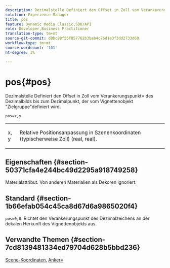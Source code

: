 ```yaml
---
description: Dezimalstelle Definiert den Offset in Zoll vom Verankerungspunkt= des Dezimalbilds bis zum Dezimalpunkt, der vom Vignettenobjekt "Zielgruppe"definiert wird.
solution: Experience Manager
title: pos
feature: Dynamic Media Classic,SDK/API
role: Developer,Business Practitioner
translation-type: tm+mt
source-git-commit: d0bc88f55f857762b3bab4c76d1e3f3dd2733d60
workflow-type: tm+mt
source-wordcount: '101'
ht-degree: 3%

---
```



# pos{#pos}

Dezimalstelle Definiert den Offset in Zoll vom Verankerungspunkt= des Dezimalbilds bis zum Dezimalpunkt, der vom Vignettenobjekt &quot;Zielgruppe&quot;definiert wird.

`pos=x,y`

<table id="simpletable_DB3B64EFB67A47AD843812324ABFAE45"> 
 <tr class="strow"> 
  <td class="stentry"> <p><span class="varname"> x</span>,<span class="varname"> y</span> </p></td> 
  <td class="stentry"> <p>Relative Positionsanpassung in Szenenkoordinaten (typischerweise Zoll) (real, real). </p></td> 
 </tr> 
</table>

## Eigenschaften {#section-50371cfa4e244bc49d2295a918749258}

Materialattribut. Von anderen Materialien als Dekoren ignoriert.

## Standard {#section-1b66efab054c45ca8d67d6a9865020f4}

`pos=0,0`. Richtet den Verankerungspunkt des Dezimalzeichens an der dekalen Herkunft des Vignettenobjekts aus.

## Verwandte Themen {#section-7cd8139481334ed79704d628b5bbd236}

[Scene-Koordinaten](../../../../../ir-api/http-protocol/image-rendering-api-ref/c-ir-http-protocol-ref/c-ir-http-protocol-syntax-and-features/c-ir-vignettes/c-ir-scene-coordinates.md#concept-528507024fa640b19a2631357febf7f1),  [Anker=](../../../../../ir-api/http-protocol/image-rendering-api-ref/c-ir-http-protocol-ref/c-ir-http-protocol-command-reference/r-ir-http-anchor.md#reference-d53923d785c9442997dc7f2199524c26)
